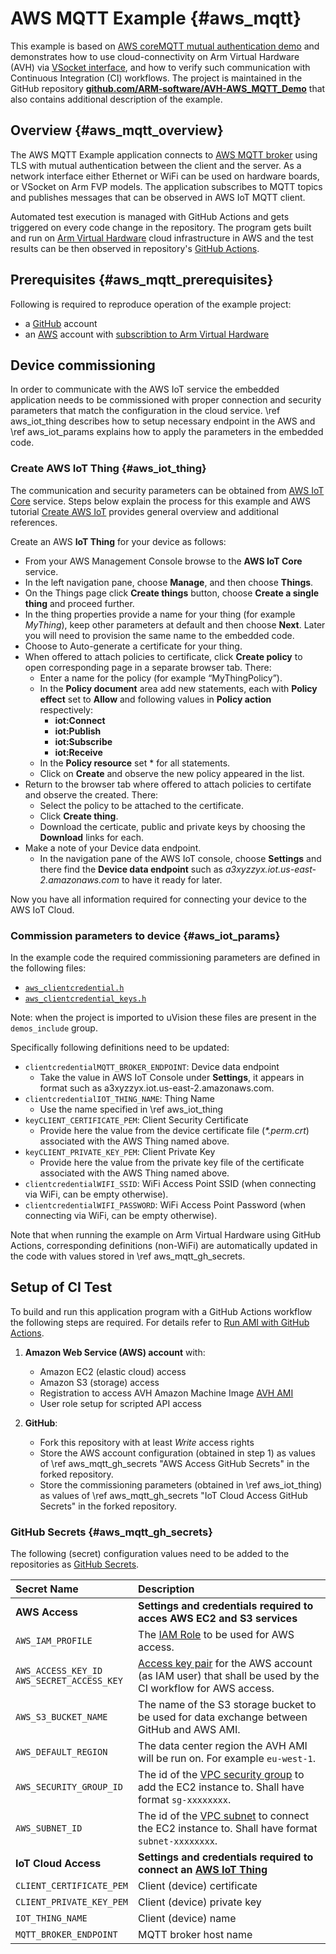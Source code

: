 # AWS MQTT Example {#aws_mqtt}

[comment]:[TOC]

This example is based on [AWS coreMQTT mutual authentication demo](https://docs.aws.amazon.com/freertos/latest/userguide/mqtt-demo-ma.html) and demonstrates how to use cloud-connectivity on Arm Virtual Hardware (AVH) via [VSocket interface](../../simulation/html/group__arm__vsocket.html), and how to verify such communication with Continuous Integration (CI) workflows. The project is maintained in the GitHub repository [**github.com/ARM-software/AVH-AWS_MQTT_Demo**](https://github.com/ARM-software/AVH-AWS_MQTT_Demo) that also contains additional description of the example.

## Overview {#aws_mqtt_overview}

The AWS MQTT Example application connects to [AWS MQTT broker](https://docs.aws.amazon.com/en_en/iot/latest/developerguide/mqtt.html) using TLS with mutual authentication between the client and the server. As a network interface either Ethernet or WiFi can be used on hardware boards, or VSocket on Arm FVP models. The application subscribes to MQTT topics and publishes messages that can be observed in AWS IoT MQTT client.

Automated test execution is managed with GitHub Actions and gets triggered on
every code change in the repository. The program gets built and run on [Arm
Virtual Hardware](https://www.arm.com/products/development-tools/simulation/virtual-hardware) cloud infrastructure in AWS and the test results can
be then observed in repository's [GitHub Actions](https://github.com/ARM-software/AVH-GetStarted/actions).

## Prerequisites {#aws_mqtt_prerequisites}

Following is required to reproduce operation of the example project:

* a [GitHub](https://github.com/) account
* an [AWS](https://aws.amazon.com/) account with [subscribtion to Arm Virtual Hardware](../../infrastructure/html/AWS.html#Subscribe)

## Device commissioning

In order to communicate with the AWS IoT service the embedded application needs to be commissioned with proper connection and security parameters that match the configuration in the cloud service. \ref aws_iot_thing describes how to setup necessary endpoint in the AWS and \ref aws_iot_params explains how to apply the parameters in the embedded code.

### Create AWS IoT Thing {#aws_iot_thing}

The communication and security parameters can be obtained from [AWS IoT Core](https://aws.amazon.com/iot-core/) service. Steps below explain the process for this example and AWS tutorial [Create AWS IoT](https://docs.aws.amazon.com/iot/latest/developerguide/create-iot-resources.html) provides general overview and additional references.

Create an AWS **IoT Thing** for your device as follows:

- From your AWS Management Console browse to the **AWS IoT Core** service.
- In the left navigation pane, choose **Manage**, and then choose **Things**.
- On the Things page click **Create things** button, choose **Create a single thing** and proceed further.
- In the thing properties provide a name for your thing (for example *MyThing*), keep other parameters at default and then choose **Next**. Later you will need to provision the same name to the embedded code.
- Choose to Auto-generate a certificate for your thing.
- When offered to attach policies to certificate, click **Create policy** to open corresponding page in a separate browser tab. There:
  - Enter a name for the policy (for example “MyThingPolicy”).
  - In the **Policy document** area add new statements, each with **Policy effect** set to **Allow** and following values in **Policy action** respectively:
    - **iot:Connect**
    - **iot:Publish**
    - **iot:Subscribe**
    - **iot:Receive**
  - In the **Policy resource** set * for all statements.
  - Click on **Create** and observe the new policy appeared in the list.
- Return to the browser tab where offered to attach policies to certifate and observe the created. There:
  - Select the policy to be attached to the certificate.
  - Click **Create thing**.
  - Download the certicate, public and private keys by choosing the **Download** links for each.
- Make a note of your Device data endpoint.
  - In the navigation pane of the AWS IoT console, choose **Settings** and there find the  **Device data endpoint** such as *a3xyzzyx.iot.us-east-2.amazonaws.com* to have it ready for later.

Now you have all information required for connecting your device to the AWS IoT Cloud.

### Commission parameters to device {#aws_iot_params}

In the example code the required commissioning parameters are defined in the following files:

- [`aws_clientcredential.h`](https://github.com/ARM-software/AVH-AWS_MQTT_Demo/blob/main/amazon-freertos/demos/include/aws_clientcredential.h)
- [`aws_clientcredential_keys.h`](https://github.com/ARM-software/AVH-AWS_MQTT_Demo/blob/main/amazon-freertos/demos/include/aws_clientcredential_keys.h)

Note: when the project is imported to uVision these files are present in the `demos_include` group.

Specifically following definitions need to be updated:
- `clientcredentialMQTT_BROKER_ENDPOINT`: Device data endpoint
  - Take the value in AWS IoT Console under **Settings**, it appears in format such as a3xyzzyx.iot.us-east-2.amazonaws.com.
- `clientcredentialIOT_THING_NAME`: Thing Name
  - Use the name specified in \ref aws_iot_thing
- `keyCLIENT_CERTIFICATE_PEM`: Client Security Certificate
  - Provide here the value from the device certificate file (*\*.perm.crt*) associated with the AWS Thing named above.
- `keyCLIENT_PRIVATE_KEY_PEM`: Client Private Key
  - Provide here the value from the private key file of the certificate associated with the AWS Thing named above.
- `clientcredentialWIFI_SSID`: WiFi Access Point SSID (when connecting via WiFi, can be empty otherwise).
- `clientcredentialWIFI_PASSWORD`: WiFi Access Point Password (when connecting via WiFi, can be empty otherwise).

Note that when running the example on Arm Virtual Hardware using GitHub Actions, corresponding definitions (non-WiFi) are automatically updated in the code with values stored in \ref aws_mqtt_gh_secrets.

## Setup of CI Test

To build and run this application program with a GitHub Actions workflow the following steps are required. For details refer to [Run AMI with GitHub Actions](https://arm-software.github.io/AVH/main/infrastructure/html/run_ami_github.html).

1. **Amazon Web Service (AWS) account** with:
    - Amazon EC2 (elastic cloud) access
    - Amazon S3 (storage) access
    - Registration to access AVH Amazon Machine Image [AVH AMI](https://aws.amazon.com/marketplace/search/results?searchTerms=Arm+Virtual+Hardware)
    - User role setup for scripted API access

2. **GitHub**:
    - Fork this repository with at least _Write_ access rights
    - Store the AWS account configuration (obtained in step 1) as values of \ref aws_mqtt_gh_secrets "AWS Access GitHub Secrets" in the forked repository.
    - Store the commissioning parameters (obtained in \ref aws_iot_thing) as values of \ref aws_mqtt_gh_secrets "IoT Cloud Access GitHub Secrets" in the forked repository.

### GitHub Secrets {#aws_mqtt_gh_secrets}

The following (secret) configuration values need to be added to the repositories as [GitHub Secrets](https://docs.github.com/en/actions/security-guides/encrypted-secrets).

Secret Name                    | Description
:------------------------------|:--------------------
**AWS Access**                 | **Settings and credentials required to acces AWS EC2 and S3 services**
`AWS_IAM_PROFILE`              | The [IAM Role](https://docs.aws.amazon.com/IAM/latest/UserGuide/id_roles_use.html) to be used for AWS access.
`AWS_ACCESS_KEY_ID`<br>`AWS_SECRET_ACCESS_KEY`      | [Access key pair](https://docs.aws.amazon.com/IAM/latest/UserGuide/id_credentials_access-keys.html) for the AWS account (as IAM user) that shall be used by the CI workflow for AWS access.
`AWS_S3_BUCKET_NAME`           | The name of the S3 storage bucket to be used for data exchange between GitHub and AWS AMI.
`AWS_DEFAULT_REGION`           | The data center region the AVH AMI will be run on. For example `eu-west-1`.
`AWS_SECURITY_GROUP_ID`        | The id of the [VPC security group](https://docs.aws.amazon.com/vpc/latest/userguide/VPC_SecurityGroups.html) to add the EC2 instance to. Shall have format `sg-xxxxxxxx`.
`AWS_SUBNET_ID`                | The id of the [VPC subnet](https://docs.aws.amazon.com/vpc/latest/userguide/working-with-vpcs.html#view-subnet) to connect the EC2 instance to. Shall have format `subnet-xxxxxxxx`.
**IoT Cloud Access**           | **Settings and credentials required to connect an [AWS IoT Thing](https://github.com/MDK-Packs/Documentation/tree/master/AWS_Thing)**
`CLIENT_CERTIFICATE_PEM`       | Client (device) certificate
`CLIENT_PRIVATE_KEY_PEM`       | Client (device) private key
`IOT_THING_NAME`               | Client  (device) name
`MQTT_BROKER_ENDPOINT`         | MQTT broker host name
